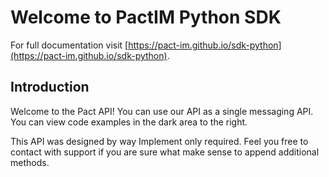 # Welcome to PactIM Python SDK

For full documentation visit [https://pact-im.github.io/sdk-python](https://pact-im.github.io/sdk-python).


## Introduction
Welcome to the Pact API! You can use our API as a single messaging API. You can view code examples in the dark area to the right.

This API was designed by way Implement only required. Feel you free to contact with support if you are sure what make sense to append additional methods.



